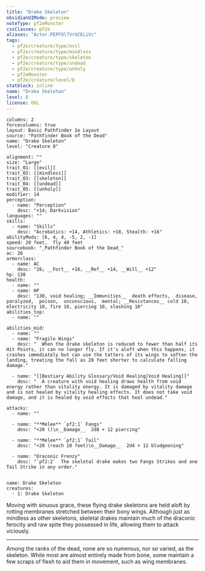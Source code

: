 ```yaml
---
title: "Drake Skeleton"
obsidianUIMode: preview
noteType: pf2eMonster
cssClasses: pf2e
aliases: "Actor.PEPFOl7VrUCELiVc" 
tags:
  - pf2e/creature/type/evil
  - pf2e/creature/type/mindless
  - pf2e/creature/type/skeleton
  - pf2e/creature/type/undead
  - pf2e/creature/type/unholy
  - pf2eMonster
  - pf2e/creature/level/8
statblock: inline
name: "Drake Skeleton"
level: 8
license: OGL
---
```


```statblock
columns: 2
forcecolumns: true
layout: Basic Pathfinder 2e Layout
source: "Pathfinder Book of the Dead"
name: "Drake Skeleton"
level: "Creature 8"

alignment: ""
size: "Large"
trait_01: [[evil]]
trait_02: [[mindless]]
trait_03: [[skeleton]]
trait_04: [[undead]]
trait_05: [[unholy]]
modifier: 14
perception:
  - name: "Perception"
    desc: "+14; Darkvision"
languages: ""
skills:
  - name: "Skills"
    desc: "Acrobatics: +14, Athletics: +18, Stealth: +16"
abilityMods: [6, 4, 4, -5, 2, -1]
speed: 20 feet,  fly 40 feet
sourcebook: "_Pathfinder Book of the Dead_"
ac: 26
armorclass:
  - name: AC
    desc: "26; __Fort__ +16, __Ref__ +14, __Will__ +12"
hp: 130
health:
  - name: ""
  - name: HP
    desc: "130, void healing; __Immunities__  death effects,  disease,  paralyzed,  poison,  unconscious,  mental; __Resistances__ cold 10, electricity 10, fire 10, piercing 10, slashing 10"
abilities_top:
  - name: ""

abilities_mid:
  - name: ""
  - name: "Fragile Wings"
    desc: "  When the drake skeleton is reduced to fewer than half its Hit Points, it can no longer fly. If it's aloft when this happens, it crashes immediately but can use the tatters of its wings to soften the landing, treating the fall as 20 feet shorter to calculate falling damage."

  - name: "[[Bestiary Ability Glossary/Void Healing|Void Healing]]"
    desc: "  A creature with void healing draws health from void energy rather than vitality energy. It is damaged by vitality damage and is not healed by vitality healing effects. It does not take void damage, and it is healed by void effects that heal undead."

attacks:
  - name: ""

  - name: "**Melee** `pf2:1` Fangs"
    desc: "+20 ()\n__Damage__  2d8 + 12 piercing"

  - name: "**Melee** `pf2:1` Tail"
    desc: "+20 (reach 10 feet)\n__Damage__  2d4 + 12 bludgeoning"

  - name: "Draconic Frenzy"
    desc: "`pf2:2`  The skeletal drake makes two Fangs Strikes and one Tail Strike in any order."
 
```

```encounter-table
name: Drake Skeleton
creatures:
  - 1: Drake Skeleton
```



Moving with sinuous grace, these flying drake skeletons are held aloft by rotting membranes stretched between their bony wings. Although just as mindless as other skeletons, skeletal drakes maintain much of the draconic ferocity and raw spite they possessed in life, allowing them to attack viciously.

* * *

Among the ranks of the dead, none are so numerous, nor so varied, as the skeleton. While most are almost entirely made from bone, some maintain a few scraps of flesh to aid them in movement, such as wing membranes.
